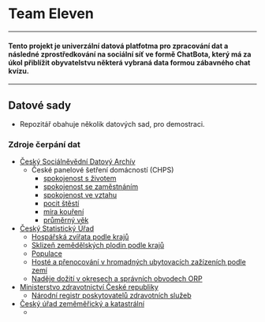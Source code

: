 # Team Eleven
---
#### Tento projekt je univerzální datová platfotma pro zpracování dat a následné zprostředkování na sociální síť ve formě    ChatBota, který má za úkol přiblížit obyvatelstvu některá vybraná data formou zábavného chat kvízu. 
---
## Datové sady
  - Repozitář obahuje několik datových sad, pro demostraci.
### Zdroje čerpání dat
- [Český Sociálněvědní Datový Archív](http://nesstar.soc.cas.cz/webview/)
	- České panelové šetření domácností (CHPS)
		- [spokojenost s životem](https://github.com/hackujstat-v3-team-11/backend/blob/master/question_modules/people/zivot_spokojenost.json) 
		- [spokojenost se zaměstnáním](https://github.com/hackujstat-v3-team-11/backend/blob/master/question_modules/people/zamestnani_spokojenost.json)
		- [spokojenost ve vztahu](https://github.com/hackujstat-v3-team-11/backend/blob/master/question_modules/people/vztah_spokojenost.json)
		- [pocit štěstí](https://github.com/hackujstat-v3-team-11/backend/blob/master/question_modules/people/pocit_stesti.json) 
		- [míra kouření](https://github.com/hackujstat-v3-team-11/backend/blob/master/question_modules/people/smoke.json) 
		- [průměrný věk](https://github.com/hackujstat-v3-team-11/backend/blob/master/question_modules/people/age.json)
- [Český Statistický Úřad](https://www.czso.cz/)
    - [Hospářská zvířata podle krajů](https://github.com/hackujstat-v3-team-11/backend/blob/master/question_modules/hospodarska_zvirata/270230-19data053119.csv)
    - [Sklizeň zemědělských plodin podle krajů](https://github.com/hackujstat-v3-team-11/backend/blob/master/question_modules/sklizen_zemedelskych_plodin/270229-19data043019.csv)
    - [Populace](https://github.com/hackujstat-v3-team-11/backend/blob/master/question_modules/populace/DEM07D.csv)
    - [Hosté a přenocování v hromadných ubytovacích zažízeních podle zemí](https://github.com/hackujstat-v3-team-11/backend/blob/master/question_modules/foreign_tourists/020063-19data080819.csv)
    - [Naděje dožití v okresech a správních obvodech ORP](https://github.com/hackujstat-v3-team-11/backend/blob/master/question_modules/life_expectancy/130140-19data080519.csv)
- [Ministerstvo zdravotnictví České republiky](https://www.mzcr.cz)
    - [Národní registr poskytovatelů zdravotních služeb](https://github.com/hackujstat-v3-team-11/backend/blob/master/question_modules/medical_facilities/narodni-registr-poskytovatelu-zdravotnich-sluzeb.csv)
- [Český úřad zeměměřický a katastrální](https://www.cuzk.cz/Uvod.aspx)
    - []()
